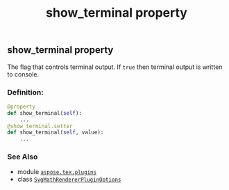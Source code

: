 ﻿---
title: show_terminal property
second_title: Aspose.TeX for Python via .NET API References
description: 
type: docs
weight: 150
url: /python-net/aspose.tex.plugins/svgmathrendererpluginoptions/show_terminal/
is_root: false
---

## show_terminal property


The flag that controls terminal output. If `true` then terminal output is written to console.
### Definition:
```python
@property
def show_terminal(self):
    ...
@show_terminal.setter
def show_terminal(self, value):
    ...
```

### See Also
* module [`aspose.tex.plugins`](../../)
* class [`SvgMathRendererPluginOptions`](/tex/python-net/aspose.tex.plugins/svgmathrendererpluginoptions)
